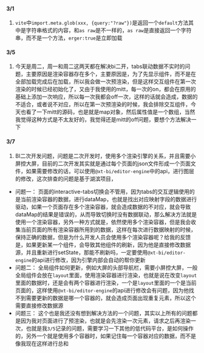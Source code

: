 #### 3/1
1. `vite`中`import.meta.glob(xxx, {query:"?raw"})`是返回一个`default`方法其中是字符串格式的内容，和`as raw`是不一样的，`as raw`是直接返回一个字符串，而不是一个方法，`erger:true`是立即加载

#### 3/5
1. 今天是周二，周一和周二这两天都在解决bi二开，tabs联动数据不实时的问题，主要原因是渲染容器存在多个，主要原因是，为了先显示组件，而不是在全部加载完成后在加载，所以我会做一次预渲染，但是这样交互组件在第一次渲染的时候已经初始化了，又由于我使用的mitt，每一次的on，都会在原用的基础上添加一次响应，所以每一次我都会off一次，这样的话就会造成，数据的不适合，或者说不对应，所以在第一次预渲染的时候，我会排除交互组件，今天也看了一下mitt的源码，也是就是map对象，然后属性值是一个数组，当然我觉得这种方式是不太友好的，我觉得还是mitt的off问题，要想个方法解决一下

#### 3/7
1. BI二次开发问题，问题是二次开发时，使用多个渲染引擎的关系，并且需要小屏控大屏，目前的二次开发其实就是通过每个页面的json文件形成一个页面文件，如果需要修改的话，可以使用`@xt-bi/editor-engine`中的api，进行图层的修改，这次排查的问题是基于湖滨项目，
- 问题一：
    页面的interactive-tabs切换会不管用，因为tabs的交互逻辑使用的是当前渲染容器的数据，进行dataMap，也就是找出对应映射字段的数据进行驱动，如果一个页面存在多个渲染容器，就会造成数据的不对应，就会导致dataMap的结果是错误的，从而导致切换时没有数据联动，那么解决方法就是使用一个渲染容器，另外一种方式就是，依然使用多个渲染容器，但是我会收集当前页面的所有渲染容器所用到的数据，这样在每次进行数据映射的时候，保持正确的数据，但是为什么开发人员会使用多个渲染容器呢？给我的反馈是，如果更新某一个组件，会导致其他组件的刷新，因为他是直接修改数据源，并且重新进行setState，那能不刷新吗，一定要使用`@xt-bi/editor-engine`的api进行修改，因为引擎内部会自动的帮你更新
- 问题二：
   全局组件如何更新，例如大屏的头部导航栏，需要小屏控大屏，一般全局组件会放在`layout`里面，使用渲染容器进行渲染，也就是说在改变`layout`里面的数据时，还是会有两个容器进行渲染，一个是`layout`里面的一个是当前页面的，这样使用`@xt-bi/editor-engine`的api进行修改会有问题，因为他找不到需要更新的数据是哪一个容器的，就会造成页面出现重复元素，所以这个需要直接修改数据源
- 问题三：
    这个也是我还没有想到解决方法的一个问题，其实以上所有的问题都是因为我对页面进行了预渲染，也就是会先渲染一次元素，请求之后再渲染一次，也就是我`3/5`记录的问题，需要学习一下其他的低代码平台，是如何操作的，另外一个就是使用多个容器时，如果记住每一个容器对应的数据，而不是像我现在这样进行总和
